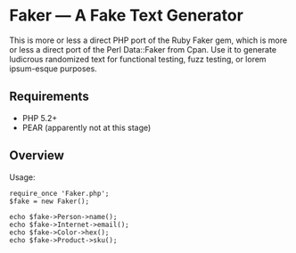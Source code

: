 Faker — A Fake Text Generator
=============================

This is more or less a direct PHP port of the Ruby Faker gem, which is more or less a direct port of the Perl Data::Faker from Cpan. Use it to generate ludicrous randomized text for functional testing, fuzz testing, or lorem ipsum-esque purposes.

Requirements
------------

- PHP 5.2+
- PEAR (apparently not at this stage)

Overview
--------

Usage:

```
require_once 'Faker.php';
$fake = new Faker();

echo $fake->Person->name();
echo $fake->Internet->email();
echo $fake->Color->hex();
echo $fake->Product->sku();
```



